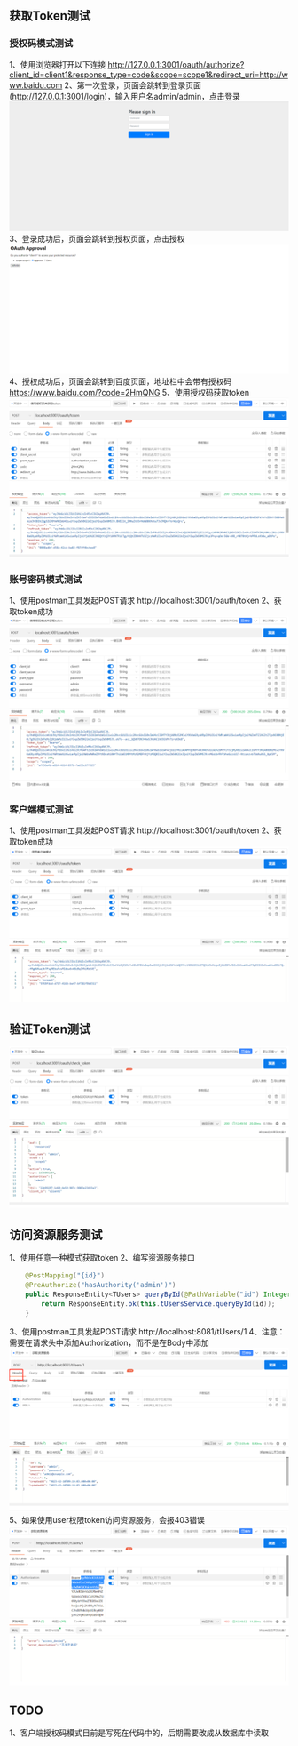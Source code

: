 ## 获取Token测试
### 授权码模式测试
1、使用浏览器打开以下连接 http://127.0.0.1:3001/oauth/authorize?client_id=client1&response_type=code&scope=scope1&redirect_uri=http://www.baidu.com
2、第一次登录，页面会跳转到登录页面(http://127.0.0.1:3001/login)，输入用户名admin/admin，点击登录
![img.png](security默认登录界面.png)
3、登录成功后，页面会跳转到授权页面，点击授权
![img_1.png](授权界面.png)
4、授权成功后，页面会跳转到百度页面，地址栏中会带有授权码 https://www.baidu.com/?code=2HmQNG
5、使用授权码获取token
![img_2.png](授权码模式.png)
 
### 账号密码模式测试
1、使用postman工具发起POST请求 http://localhost:3001/oauth/token
2、获取token成功
![img_3.png](用户名密码模式.png)


### 客户端模式测试
1、使用postman工具发起POST请求 http://localhost:3001/oauth/token
2、获取token成功
![img_4.png](客户端模式.png)


## 验证Token测试
![img.png](验证token方法.png)

## 访问资源服务测试
1、使用任意一种模式获取token
2、编写资源服务接口
```java
    @PostMapping("{id}")
    @PreAuthorize("hasAuthority('admin')")
    public ResponseEntity<TUsers> queryById(@PathVariable("id") Integer id) {
        return ResponseEntity.ok(this.tUsersService.queryById(id));
    }
```
3、使用postman工具发起POST请求 http://localhost:8081/tUsers/1
4、注意：需要在请求头中添加Authorization，而不是在Body中添加
![img_1.png](获取资源服务测试案例.png)
5、如果使用user权限token访问资源服务，会报403错误
![img.png](使用user用户的token访问admin权限的资源.png)


## TODO
1、客户端授权码模式目前是写死在代码中的，后期需要改成从数据库中读取
